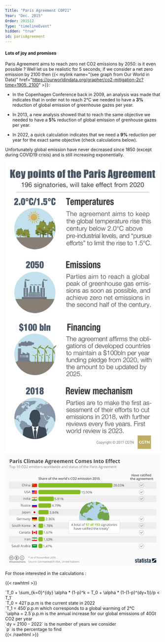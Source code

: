 ```yaml
---
Title: "Paris Agreement COP21"
Year: "Dec. 2015"
Order: 201512
Type: "timelineEvent"
hidden: "true"
id: parisAgreement
---
```


#### Lots of joy and promises

Paris Agreement aims to reach zero net CO2 emissions by 2050: is it even possible ? Well let us be realistic for 5 seconds, if we consider a net zero emission by 2100 then {{< mylink name="(see graph from Our World in Data)" href="https://ourworldindata.org/grapher/co2-mitigation-2c?time=1905..2100" >}}:

*   In the Copenhagen Conference back in 2009, an analysis was made that indicates that in order not to reach 2°C we needed to have a **3%** reduction of global emission of greenhouse gazes per year.
    
*   In 2013, a new analysis showed that to reach the same objective we needed to have a **5%** reduction of global emission of grenhouse gazes per year.
    
*   In 2022, a quick calculation indicates that we need a **9%** reduction per year for the exact same objective (check calculations below).
    

Unfortunately global emission have never decreased since 1850 (except during COVID19 crisis) and is still increasing exponentially.

![](/img/ecology/timelines/main/paris-agreement.jpeg) 
![](/img/ecology/timelines/main/paris-climate-agreement-into-effect.jpeg)

For those interested in the calculations :

{{< rawhtml >}}
<div class="cmath"> `T_0 + \sum_{k=0}^{dy} \alpha * (1-p)^k = T_0 + \alpha * (1-(1-p)^(dy+1))/p < T_1`</div>
<div class="cmath"> `T_0 = 421`p.p.m is the current state in 2022</div>
<div class="cmath"> `T_1 = 450`p.p.m which corresponds to a global warming of 2°C</div>
<div class="cmath"> `\alpha = 2.5`p.p.m is the annual increase for our global emissions of 40Gt CO2 per year</div>
<div class="cmath"> `dy = 2100 - 2022` is the number of years we consider</div>
<div class="cmath"> `p` is the percentage to find</div>
{{< /rawhtml >}}
